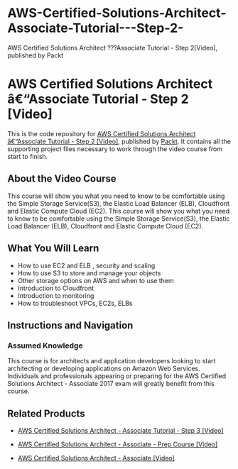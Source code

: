 # AWS-Certified-Solutions-Architect-Associate-Tutorial---Step-2-
AWS Certified Solutions Architect ???Associate Tutorial - Step 2[Video], published by Packt
# AWS Certified Solutions Architect â€“Associate Tutorial - Step 2 [Video]
This is the code repository for [AWS Certified Solutions Architect â€“Associate Tutorial - Step 2 [Video]](https://www.packtpub.com/virtualization-and-cloud/aws-certified-solutions-architect-â€“associate-tutorial-step-2-video?utm_source=github&utm_medium=repository&utm_campaign=9781788293174), published by [Packt](https://www.packtpub.com/?utm_source=github). It contains all the supporting project files necessary to work through the video course from start to finish.
## About the Video Course
This course will show you what you need to know to be comfortable using the Simple Storage Service(S3), the Elastic Load Balancer (ELB), Cloudfront and Elastic Compute Cloud (EC2).
This course will show you what you need to know to be comfortable using the Simple Storage Service(S3), the Elastic Load Balancer (ELB), Cloudfront and Elastic Compute Cloud (EC2).


<H2>What You Will Learn</H2>
<DIV class=book-info-will-learn-text>
<UL>
<LI>How to use EC2 and ELB , security and scaling
<LI>How to use S3 to store and manage your objects
<LI>Other storage options on AWS and when to use them
<LI>Introduction to Cloudfront
<LI>Introduction to monitoring
<LI>How to troubleshoot VPCs, EC2s, ELBs  </LI></UL></DIV>

## Instructions and Navigation
### Assumed Knowledge

This course is for architects and application developers looking to start architecting or developing applications on Amazon Web Services. Individuals and professionals appearing or preparing for the AWS Certified Solutions Architect - Associate 2017 exam will greatly benefit from this course.	

## Related Products
* [AWS Certified Solutions Architect - Associate Tutorial - Step 3 [Video]](https://www.packtpub.com/virtualization-and-cloud/aws-certified-solutions-architect-â€“associate-tutorial-step-3-video?utm_source=github&utm_medium=repository&utm_campaign=9781788292795)

* [AWS Certified Solutions Architect - Associate - Prep Course [Video]](https://www.packtpub.com/virtualization-and-cloud/aws-certified-solutions-architect-associate-prep-course-video?utm_source=github&utm_medium=repository&utm_campaign=9781788291675)

* [AWS Certified Solutions Architect - Associate [Video]](https://www.packtpub.com/application-development/aws-certified-solutions-architect-associate-video?utm_source=github&utm_medium=repository&utm_campaign=9781788994361)

